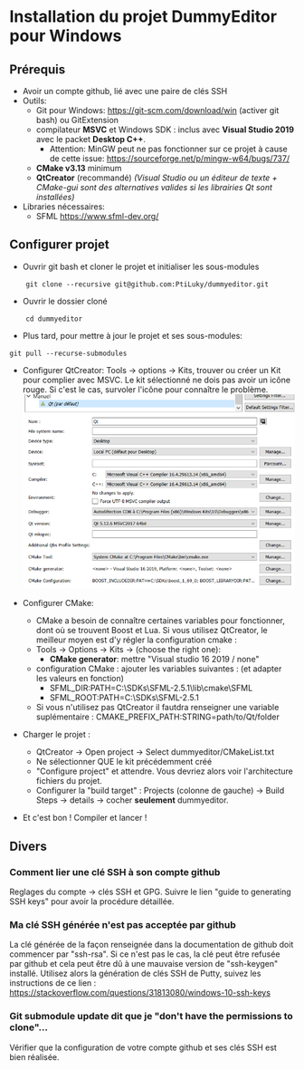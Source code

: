 # Installation du projet DummyEditor pour Windows

## Prérequis

- Avoir un compte github, lié avec une paire de clés SSH
- Outils:
  - Git pour Windows: https://git-scm.com/download/win (activer git bash) ou GitExtension
  - compilateur **MSVC** et Windows SDK : inclus avec **Visual Studio 2019** avec le packet **Desktop C++**.
    - Attention: MinGW peut ne pas fonctionner sur ce projet à cause de cette issue: https://sourceforge.net/p/mingw-w64/bugs/737/
  - **CMake v3.13** minimum
  - **QtCreator** (recommandé) *(Visual Studio ou un éditeur de texte + CMake-gui sont des alternatives valides si les librairies Qt sont installées)*
- Libraries nécessaires:
  - SFML https://www.sfml-dev.org/

## Configurer projet

- Ouvrir git bash et cloner le projet et initialiser les sous-modules
```
    git clone --recursive git@github.com:PtiLuky/dummyeditor.git
```
- Ouvrir le dossier cloné
```
    cd dummyeditor
```
- Plus tard, pour mettre à jour le projet et ses sous-modules:
```
git pull --recurse-submodules
```

- Configurer QtCreator: Tools -> options -> Kits, trouver ou créer un Kit pour complier avec MSVC. Le kit sélectionné ne dois pas avoir un icône rouge. Si c'est le cas, survoler l'icône pour connaître le problème.
![Kit configuration example](Photo/Qt-Config_MSVC_kit.png "Kit configuration example")


- Configurer CMake:
    - CMake a besoin de connaître certaines variables pour fonctionner, dont où se trouvent Boost et Lua. Si vous utilisez QtCreator, le meilleur moyen est d'y régler la configuration cmake :
    - Tools -> Options -> Kits -> (choose the right one):
      - **CMake generator**: mettre "Visual studio 16 2019 / none"
    - configuration CMake : ajouter les variables suivantes : (et adapter les valeurs en fonction)
      - SFML_DIR:PATH=C:\SDKs\SFML-2.5.1\lib\cmake\SFML
      - SFML_ROOT:PATH=C:\SDKs\SFML-2.5.1
    - Si vous n'utilisez pas QtCreator il fautdra renseigner une variable suplémentaire :  CMAKE_PREFIX_PATH:STRING=path/to/Qt/folder

- Charger le projet :
   - QtCreator -> Open project -> Select dummyeditor/CMakeList.txt
   - Ne sélectionner QUE le kit précédemment créé
   - "Configure project" et attendre. Vous devriez alors voir l'architecture fichiers du projet.
   - Configurer la "build target" : Projects (colonne de gauche) -> Build Steps -> details -> cocher **seulement** dummyeditor.

- Et c'est bon ! Compiler et lancer !

## Divers
### Comment lier une clé SSH à son compte github
Reglages du compte -> clés SSH et GPG.
Suivre le lien "guide to generating SSH keys" pour avoir la procédure détaillée.

### Ma clé SSH générée n'est pas acceptée par github
La clé générée de la façon renseignée dans la documentation de github doit commencer par "ssh-rsa".
Si ce n'est pas le cas, la clé peut être refusée par github et cela peut être dû à une mauvaise version de "ssh-keygen" installé.
Utilisez alors la génération de clés SSH de Putty, suivez les instructions de ce lien : https://stackoverflow.com/questions/31813080/windows-10-ssh-keys

### Git submodule update dit que je "don't have the permissions to clone"...
Vérifier que la configuration de votre compte github et ses clés SSH est bien réalisée.
